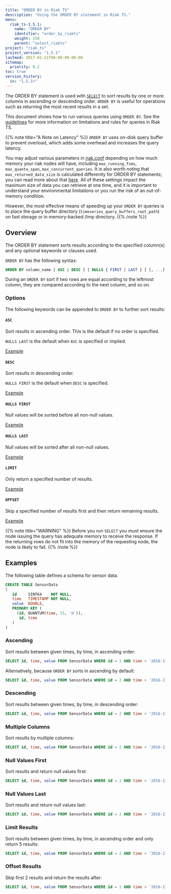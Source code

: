 ```yaml
---
title: "ORDER BY in Riak TS"
description: "Using the ORDER BY statement in Riak TS."
menu:
  riak_ts-1.5.1:
    name: "ORDER BY"
    identifier: "order_by_riakts"
    weight: 150
    parent: "select_riakts"
project: "riak_ts"
project_version: "1.5.1"
lastmod: 2017-01-21T00:00:00-00:00
sitemap:
  priority: 0.2
toc: true
version_history:
  in: "1.5.1+"
---
```


[select]: {{<baseurl>}}riak/ts/1.5.1/using/querying/select
[query guidelines]: {{<baseurl>}}riak/ts/1.5.1/using/querying/guidelines/
[configuring]: {{<baseurl>}}riak/ts/1.5.1/configuring/riakconf/#maximum-returned-data-size

The ORDER BY statement is used with [`SELECT`][select] to sort results by one or more columns in ascending or descending order. `ORDER BY` is useful for operations such as returning the most recent results in a set.

This document shows how to run various queries using `ORDER BY`. See the [guidelines][query guidelines] for more information on limitations and rules for queries in Riak TS.

{{% note title="A Note on Latency" %}}
`ORDER BY` uses on-disk query buffer to prevent overload, which adds some overhead and increases the query latency.

You may adjust various parameters in [riak.conf]({{<baseurl>}}riak/ts/1.5.1/configuring/riakconf/) depending on how much memory your riak nodes will have, including `max_running_fsms`, `max_quanta_span`, `max_concurrent_queries`. It is also worth noting that `max_returned_data_size` is calculated differently for ORDER BY statements; you can read more about that [here]({{<baseurl>}}riak/ts/1.5.1/configuring/riakconf/#maximum-returned-data-size). All of these settings impact the maximum size of data you can retrieve at one time, and it is important to understand your environmental limitations or you run the risk of an out-of-memory condition.

However, the most effective means of speeding up your `ORDER BY` queries is to place the query buffer directory (`timeseries_query_buffers_root_path`) on fast storage or in memory-backed /tmp directory.
{{% /note %}}

## Overview

The ORDER BY statement sorts results according to the specified column(s) and any optional keywords or clauses used.

`ORDER BY` has the following syntax:

```sql
ORDER BY column_name [ ASC | DESC ] [ NULLS { FIRST | LAST } ] [, ...]
```

During an `ORDER BY` sort if two rows are equal according to the leftmost column, they are compared according to the next column, and so on.

### Options

The following keywords can be appended to `ORDER BY` to further sort results:

#### `ASC`

Sort results in ascending order. This is the default if no order is specified.

`NULLS LAST` is the default when `ASC` is specified or implied.

[Example](#ascending)

#### `DESC`

Sort results in descending order.

`NULLS FIRST` is the default when `DESC` is specified.

[Example](#descending)

#### `NULLS FIRST`

Null values will be sorted before all non-null values.

[Example](#null-values-first)

#### `NULLS LAST`

Null values will be sorted after all non-null values.

[Example](#null-values-last)

#### `LIMIT`

Only return a specified number of results.

[Example](#limit-results)

#### `OFFSET`

Skip a specified number of results first and then return remaining results.

[Example](#offset-results)

{{% note title="WARNING" %}}
Before you run `SELECT` you must ensure the node issuing the query has adequate memory to receive the response. If the returning rows do not fit into the memory of the requesting node, the node is likely to fail.
{{% /note %}}

## Examples

The following table defines a schema for sensor data.

```sql
CREATE TABLE SensorData
(
   id     SINT64    NOT NULL,
   time   TIMESTAMP NOT NULL,
   value  DOUBLE,
   PRIMARY KEY (
     (id, QUANTUM(time, 15, 'm')),
      id, time
   )
)
```

### Ascending

Sort results between given times, by time, in ascending order:

```sql
SELECT id, time, value FROM SensorData WHERE id = 2 AND time > '2016-11-28 06:00:00' AND time < '2016-11-28 06:10:10' ORDER BY time ASC;
```

Alternatively, because `ORDER BY` sorts in ascending by default:

```sql
SELECT id, time, value FROM SensorData WHERE id = 2 AND time > '2016-11-28 06:00:00' AND time < '2016-11-28 06:10:10' ORDER BY time;
```

### Descending

Sort results between given times, by time, in descending order:

```sql
SELECT id, time, value FROM SensorData WHERE id = 2 AND time > '2016-11-28 06:00:00' AND time < '2016-11-28 06:10:10' ORDER BY time DESC;
```

### Multiple Columns

Sort results by multiple columns:

```sql
SELECT id, time, value FROM SensorData WHERE id = 2 AND time > '2016-11-28 06:00:00' AND time < '2016-11-28 06:10:10' ORDER BY value DESC, time ASC LIMIT 5;
```

### Null Values First

Sort results and return null values first:

```sql
SELECT id, time, value FROM SensorData WHERE id = 2 AND time > '2016-11-28 06:00:00' AND time < '2016-11-28 06:10:10' ORDER BY time DESC, id ASC, value NULLS FIRST;
```

### Null Values Last

Sort results and return null values last:

```sql
SELECT id, time, value FROM SensorData WHERE id = 2 AND time > '2016-11-28 06:00:00' AND time < '2016-11-28 06:10:10' ORDER BY time DESC, id ASC, value NULLS LAST;
```

### Limit Results

Sort results between given times, by time, in ascending order and only return 5 results:

```sql
SELECT id, time, value FROM SensorData WHERE id = 2 AND time > '2016-11-28 06:00:00' AND time < '2016-11-28 06:10:10' ORDER BY time ASC LIMIT 5;
```

### Offset Results

Skip first 2 results and return the results after:

```sql
SELECT id, time, value FROM SensorData WHERE id = 2 AND time > '2016-11-28 06:00:00' AND time < '2016-11-28 06:10:10' ORDER BY time ASC LIMIT 5 OFFSET 2;
```
